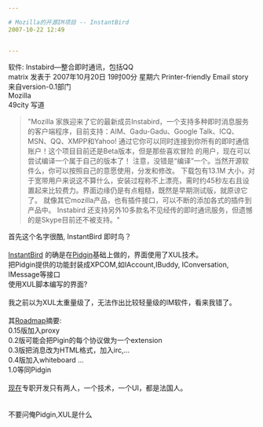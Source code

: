 ```yaml
---

# Mozilla的开源IM项目 -- InstantBird
2007-10-22 12:49


---
```



软件: Instabird—整合即时通讯，包括QQ<br />
matrix 发表于 2007年10月20日 19时00分 星期六 Printer-friendly   Email story<br />来自version-0.1部门<br />Mozilla<br />49city 写道 
>
> "Mozilla 家族迎来了它的最新成员Instabird，一个支持多种即时消息服务的客户端程序，目前支持：AIM、Gadu-Gadu、Google Talk、ICQ、MSN、QQ、XMPP和Yahoo!
> 通过它你可以同时连接到你所有的即时通信账户！这个项目目前还是Beta版本，但是那些喜欢冒险 的用户，现在可以尝试编译一个属于自己的版本了！
> 注意，没错是“编译”一个。当然开源软件么，你可以按照自己的意愿使用，分发和修改。
> 下载包有13.1M 大小，对于宽带用户来说这不算什么，安装过程称不上漂亮，需时约45秒左右且设置起来比较费力。界面边缘仍是有点粗糙，既然是早期测试版，就原谅它了。
> 就像其它mozilla产品，也有插件接口，可以不断的添加各式的插件到产品中。
> Instabird 还支持另外10多款名不见经传的即时通讯服务，但遗憾的是Skype目前还不被支持。"
>

首先这个名字很酷, InstantBird 即时鸟？<br /><br /><a href="http://www.instantbird.com">InstantBird</a> 的确是在<a href="http://pidgin.im">Pidgin</a>基础上做的，界面使用了XUL技术。<br />  把Pidgin提供的功能封装成XPCOM,如IAccount,IBuddy, IConversation, IMessage等接口<br />  使用XUL脚本编写的界面?<br /><br />我之前以为XUL太重量级了，无法作出比较轻量级的IM软件，看来我错了。<br /><br />其<a href="http://www.instantbird.org/">Roadmap</a>摘要:<br />0.15版加入proxy<br />0.2版可能会把Pigin的每个协议做为一个extension<br />0.3版把消息改为HTML格式，加入irc,...<br />0.4版加入whiteboard ...<br />1.0等同Pidgin<br /><br /><a href="http://www.instantbird.com/contact.html">现在</a>专职开发只有两人，一个技术，一个UI，都是法国人。<br /><br /><br />
不要问俺Pidgin,XUL是什么